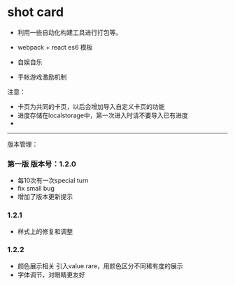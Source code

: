 # shot card

- 利用一些自动化构建工具进行打包等。
- webpack + react es6 模板


- 自娱自乐
- 手帐游戏激励机制

注意：
- 卡页为共同的卡页，以后会增加导入自定义卡页的功能
- 进度存储在localstorage中，第一次进入时请不要导入已有进度
- 

----
版本管理：
### 第一版 版本号：1.2.0
 - 每10次有一次special turn
 - fix small bug
 - 增加了版本更新提示

### 1.2.1
  - 样式上的修复和调整

### 1.2.2
  - 颜色展示相关 引入value.rare，用颜色区分不同稀有度的展示
  - 字体调节，对眼睛更友好
